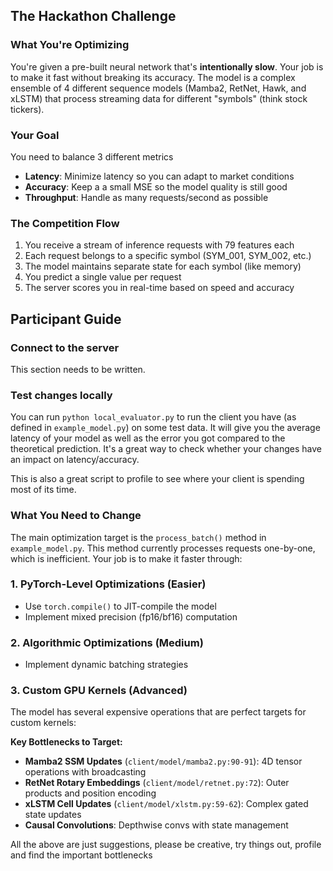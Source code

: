 ## The Hackathon Challenge

### What You're Optimizing
You're given a pre-built neural network that's **intentionally slow**. Your job is to make it fast without breaking its accuracy. The model is a complex ensemble of 4 different sequence models (Mamba2, RetNet, Hawk, and xLSTM) that process streaming data for different "symbols" (think stock tickers).

### Your Goal

You need to balance 3 different metrics
- **Latency**: Minimize latency so you can adapt to market conditions
- **Accuracy**: Keep a a small MSE so the model quality is still good
- **Throughput**: Handle as many requests/second as possible

### The Competition Flow
1. You receive a stream of inference requests with 79 features each
2. Each request belongs to a specific symbol (SYM_001, SYM_002, etc.)
3. The model maintains separate state for each symbol (like memory)
4. You predict a single value per request
5. The server scores you in real-time based on speed and accuracy

## Participant Guide

### Connect to the server

This section needs to be written.

### Test changes locally

You can run `python local_evaluator.py` to run the client you have (as defined in `example_model.py`) on some test data. It will give you the average latency of your model as well as the error you got compared to the theoretical prediction. It's a great way to check whether your changes have an impact on latency/accuracy.

This is also a great script to profile to see where your client is spending most of its time.

### What You Need to Change

The main optimization target is the `process_batch()` method in `example_model.py`. This method currently processes requests one-by-one, which is inefficient. Your job is to make it faster through:

### 1. **PyTorch-Level Optimizations** (Easier)
- Use `torch.compile()` to JIT-compile the model
- Implement mixed precision (fp16/bf16) computation

### 2. **Algorithmic Optimizations** (Medium)
- Implement dynamic batching strategies

### 3. **Custom GPU Kernels** (Advanced)
The model has several expensive operations that are perfect targets for custom kernels:

**Key Bottlenecks to Target:**
- **Mamba2 SSM Updates** (`client/model/mamba2.py:90-91`): 4D tensor operations with broadcasting
- **RetNet Rotary Embeddings** (`client/model/retnet.py:72`): Outer products and position encoding
- **xLSTM Cell Updates** (`client/model/xlstm.py:59-62`): Complex gated state updates
- **Causal Convolutions**: Depthwise convs with state management

All the above are just suggestions, please be creative, try things out, profile and find the important bottlenecks
